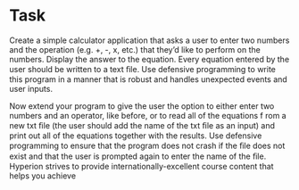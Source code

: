 # Task

Create a simple calculator application that asks a user to enter two
numbers and the operation (e.g. +, -, x, etc.) that they’d like to perform on
the numbers. Display the answer to the equation. Every equation entered
by the user should be written to a text ﬁle. Use defensive programming to
write this program in a manner that is robust and handles unexpected
events and user inputs.

Now extend your program to give the user the option to either enter two
numbers and an operator, like before, or to read all of the equations f rom
a new txt ﬁle (the user should add the name of the txt ﬁle as an input) and
print out all of the equations together with the results. Use defensive
programming to ensure that the program does not crash if the ﬁle does
not exist and that the user is prompted again to enter the name of the ﬁle.
Hyperion strives to provide internationally-excellent course content that helps you achieve
